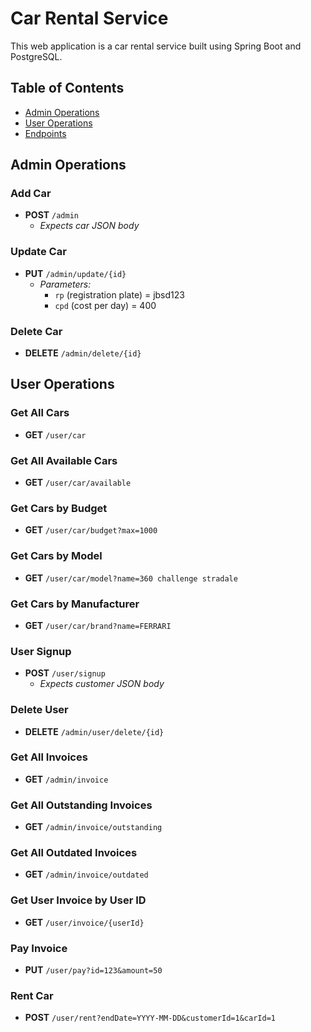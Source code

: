 # Car Rental Service

This web application is a car rental service built using Spring Boot and PostgreSQL.

## Table of Contents
- [Admin Operations](#admin-operations)
- [User Operations](#user-operations)
- [Endpoints](#endpoints)

## Admin Operations

### Add Car
- **POST** `/admin`
  - *Expects car JSON body*

### Update Car
- **PUT** `/admin/update/{id}`
  - *Parameters:* 
    - `rp` (registration plate) = jbsd123
    - `cpd` (cost per day) = 400

### Delete Car
- **DELETE** `/admin/delete/{id}`

## User Operations

### Get All Cars
- **GET** `/user/car`

### Get All Available Cars
- **GET** `/user/car/available`

### Get Cars by Budget
- **GET** `/user/car/budget?max=1000`

### Get Cars by Model
- **GET** `/user/car/model?name=360 challenge stradale`

### Get Cars by Manufacturer
- **GET** `/user/car/brand?name=FERRARI`

### User Signup
- **POST** `/user/signup`
  - *Expects customer JSON body*

### Delete User
- **DELETE** `/admin/user/delete/{id}`

### Get All Invoices
- **GET** `/admin/invoice`

### Get All Outstanding Invoices
- **GET** `/admin/invoice/outstanding`

### Get All Outdated Invoices
- **GET** `/admin/invoice/outdated`

### Get User Invoice by User ID
- **GET** `/user/invoice/{userId}`

### Pay Invoice
- **PUT** `/user/pay?id=123&amount=50`

### Rent Car
- **POST** `/user/rent?endDate=YYYY-MM-DD&customerId=1&carId=1`

